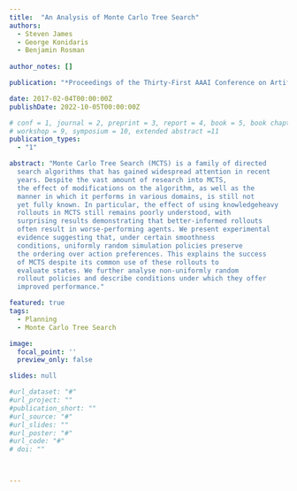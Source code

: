 ```yaml
---
title:  "An Analysis of Monte Carlo Tree Search"
authors:
  - Steven James
  - George Konidaris
  - Benjamin Rosman
  
author_notes: []

publication: "*Proceedings of the Thirty-First AAAI Conference on Artificial Intelligence*"

date: 2017-02-04T00:00:00Z
publishDate: 2022-10-05T00:00:00Z

# conf = 1, journal = 2, preprint = 3, report = 4, book = 5, book chapter = 6, thesis = 7, patent = 9
# workshop = 9, symposium = 10, extended abstract =11
publication_types:
  - "1"

abstract: "Monte Carlo Tree Search (MCTS) is a family of directed
  search algorithms that has gained widespread attention in recent
  years. Despite the vast amount of research into MCTS,
  the effect of modifications on the algorithm, as well as the
  manner in which it performs in various domains, is still not
  yet fully known. In particular, the effect of using knowledgeheavy
  rollouts in MCTS still remains poorly understood, with
  surprising results demonstrating that better-informed rollouts
  often result in worse-performing agents. We present experimental
  evidence suggesting that, under certain smoothness
  conditions, uniformly random simulation policies preserve
  the ordering over action preferences. This explains the success
  of MCTS despite its common use of these rollouts to
  evaluate states. We further analyse non-uniformly random
  rollout policies and describe conditions under which they offer
  improved performance."

featured: true
tags:
  - Planning
  - Monte Carlo Tree Search

image:
  focal_point: ''
  preview_only: false

slides: null

#url_dataset: "#"
#url_project: ""
#publication_short: ""
#url_source: "#"
#url_slides: ""
#url_poster: "#"
#url_code: "#"
# doi: ""



---
```

